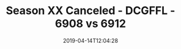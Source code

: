 ---
title: Season XX Canceled - DCGFFL - 6908 vs 6912
teams_score:
- team: 6908
  score:
- team: 6912
  score: 32
mvp: JC Adams (Purple), Jack Blaney (Gold)
game-ball: ''
sportsperson: ''
season: 16
week: 7
date: '2019-04-14T12:04:28'
pageid: season-xviii-week-7-april-14-6908-vs-6912
---